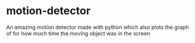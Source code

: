 # motion-detector
An amazing motion detector made with python which also plots the graph of for how much time the moving object was in the screen

